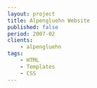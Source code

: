 ```yaml
---
layout: project
title: Alpengluehn Website
published: false
period: 2007-02
clients:
    - alpengluehn
tags:
    - HTML
    - Templates
    - CSS
---
```

